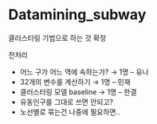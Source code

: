 # Datamining_subway

클러스터링 기법으로 하는 것 확정

전처리
- 어느 구가 어느 역에 속하는가? → 1명 – 유나
- 32개의 변수를 계산하기 → 1명 – 민재
- 클러스터링 모델 baseline → 1명 – 한결
- 유동인구를 그대로 쓰면 안되고?
- 노선별로 묶는건 나중에 필요하면..
